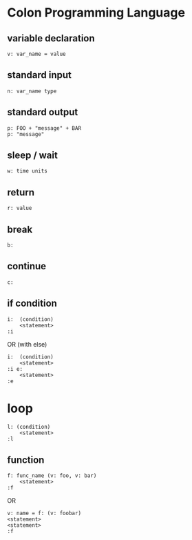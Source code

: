 # Colon Programming Language

## variable declaration

    v: var_name = value

## standard input

    n: var_name type

## standard output

    p: FOO + "message" + BAR
    p: "message"

## sleep / wait

    w: time units

## return

    r: value

## break

    b:

## continue

    c:

## if condition

    i:  (condition)
        <statement>
    :i

OR (with else)

    i:  (condition)
        <statement>
    :i e:
        <statement>
    :e

# loop

    l: (condition)
        <statement>
    :l

## function

    f: func_name (v: foo, v: bar)
        <statement>
    :f

OR

    v: name = f: (v: foobar)
    <statement>
    <statement>
    :f

